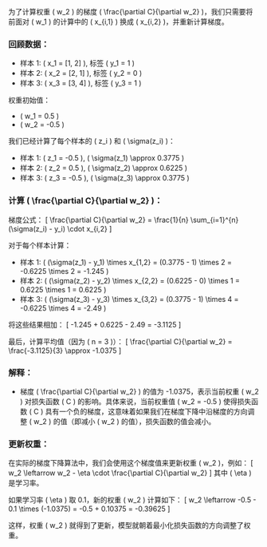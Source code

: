 为了计算权重 \( w_2 \) 的梯度 \( \frac{\partial C}{\partial w_2} \)，我们只需要将前面对 \( w_1 \) 的计算中的 \( x_{i,1} \) 换成 \( x_{i,2} \)，并重新计算梯度。

### 回顾数据：
- 样本 1: \( x_1 = [1, 2] \), 标签 \( y_1 = 1 \)
- 样本 2: \( x_2 = [2, 1] \), 标签 \( y_2 = 0 \)
- 样本 3: \( x_3 = [3, 4] \), 标签 \( y_3 = 1 \)

权重初始值：
- \( w_1 = 0.5 \)
- \( w_2 = -0.5 \)

我们已经计算了每个样本的 \( z_i \) 和 \( \sigma(z_i) \)：
- 样本 1: \( z_1 = -0.5 \), \( \sigma(z_1) \approx 0.3775 \)
- 样本 2: \( z_2 = 0.5 \), \( \sigma(z_2) \approx 0.6225 \)
- 样本 3: \( z_3 = -0.5 \), \( \sigma(z_3) \approx 0.3775 \)

### 计算 \( \frac{\partial C}{\partial w_2} \)：

梯度公式：
\[
\frac{\partial C}{\partial w_2} = \frac{1}{n} \sum_{i=1}^{n} (\sigma(z_i) - y_i) \cdot x_{i,2}
\]

对于每个样本计算：
- 样本 1: \( (\sigma(z_1) - y_1) \times x_{1,2} = (0.3775 - 1) \times 2 = -0.6225 \times 2 = -1.245 \)
- 样本 2: \( (\sigma(z_2) - y_2) \times x_{2,2} = (0.6225 - 0) \times 1 = 0.6225 \times 1 = 0.6225 \)
- 样本 3: \( (\sigma(z_3) - y_3) \times x_{3,2} = (0.3775 - 1) \times 4 = -0.6225 \times 4 = -2.49 \)

将这些结果相加：
\[
-1.245 + 0.6225 - 2.49 = -3.1125
\]

最后，计算平均值（因为 \( n = 3 \)）：
\[
\frac{\partial C}{\partial w_2} = \frac{-3.1125}{3} \approx -1.0375
\]

### 解释：
- 梯度 \( \frac{\partial C}{\partial w_2} \) 的值为 -1.0375，表示当前权重 \( w_2 \) 对损失函数 \( C \) 的影响。具体来说，当前权重值 \( w_2 = -0.5 \) 使得损失函数 \( C \) 具有一个负的梯度，这意味着如果我们在梯度下降中沿梯度的方向调整 \( w_2 \) 的值（即减小 \( w_2 \) 的值），损失函数的值会减小。

### 更新权重：
在实际的梯度下降算法中，我们会使用这个梯度值来更新权重 \( w_2 \)，例如：
\[
w_2 \leftarrow w_2 - \eta \cdot \frac{\partial C}{\partial w_2}
\]
其中 \( \eta \) 是学习率。

如果学习率 \( \eta \) 取 0.1，新的权重 \( w_2 \) 计算如下：
\[
w_2 \leftarrow -0.5 - 0.1 \times (-1.0375) = -0.5 + 0.10375 = -0.39625
\]

这样，权重 \( w_2 \) 就得到了更新，模型就朝着最小化损失函数的方向调整了权重。